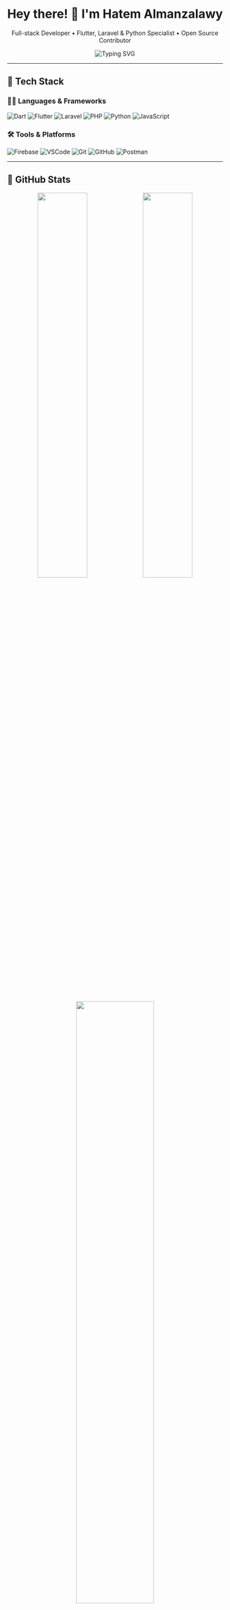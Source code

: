<!-- Header Title -->
<h1 align="center">Hey there! 👋 I'm Hatem Almanzalawy</h1>
<p align="center">
  Full-stack Developer • Flutter, Laravel & Python Specialist • Open Source Contributor
</p>

<!-- Animated Typing Intro -->
<p align="center">
  <img src="https://readme-typing-svg.demolab.com?font=Fira+Code&size=28&duration=2000&pause=1000&color=FFFFFF&background=1A1A1A&center=true&vCenter=true&width=600&lines=Passionate+about+clean+code+%26+great+UX.;Flutter+%2B+Laravel+%2B+Python+is+my+superpower.;Always+learning+something+new!;Let%27s+build+awesome+apps+together." alt="Typing SVG" />
</p>

---

## 🔧 Tech Stack

### 👨‍💻 Languages & Frameworks
![Dart](https://img.shields.io/badge/Dart-0175C2?style=flat-square&logo=dart&logoColor=white)
![Flutter](https://img.shields.io/badge/Flutter-02569B?style=flat-square&logo=flutter&logoColor=white)
![Laravel](https://img.shields.io/badge/Laravel-F72C1F?style=flat-square&logo=laravel&logoColor=white)
![PHP](https://img.shields.io/badge/PHP-777BB4?style=flat-square&logo=php&logoColor=white)
![Python](https://img.shields.io/badge/Python-3776AB?style=flat-square&logo=python&logoColor=white)
![JavaScript](https://img.shields.io/badge/JavaScript-F7DF1E?style=flat-square&logo=javascript&logoColor=black)

### 🛠 Tools & Platforms
![Firebase](https://img.shields.io/badge/Firebase-FFCA28?style=flat-square&logo=firebase&logoColor=black)
![VSCode](https://img.shields.io/badge/VS%20Code-007ACC?style=flat-square&logo=visual-studio-code&logoColor=white)
![Git](https://img.shields.io/badge/Git-F05032?style=flat-square&logo=git&logoColor=white)
![GitHub](https://img.shields.io/badge/GitHub-181717?style=flat-square&logo=github&logoColor=white)
![Postman](https://img.shields.io/badge/Postman-FF6C37?style=flat-square&logo=postman&logoColor=white)

---

## 🚀 GitHub Stats

<p align="center">
  <img src="https://github-readme-stats.vercel.app/api?username=hatembahyeldin&show_icons=true&theme=merko&hide_border=true&border_radius=10" width="48%"/>
  <img src="https://github-readme-streak-stats.herokuapp.com/?user=hatembahyeldin&theme=merko&hide_border=true&border_radius=10" width="48%"/>
</p>

<p align="center">
  <img src="https://github-readme-stats.vercel.app/api/top-langs/?username=hatembahyeldin&layout=compact&theme=merko&hide_border=true&border_radius=10" width="60%" />
</p>

---

## 📫 Connect With Me

<p align="center">
  <a href="mailto:hatembahyeldin@gmail.com"><img src="https://img.shields.io/badge/Gmail-D14836?style=flat-square&logo=gmail&logoColor=white"/></a>
  <a href="https://linkedin.com/in/hatembahyeldin"><img src="https://img.shields.io/badge/LinkedIn-0A66C2?style=flat-square&logo=linkedin&logoColor=white"/></a>
  <a href="https://twitter.com/hatembahyeldin"><img src="https://img.shields.io/badge/Twitter-1DA1F2?style=flat-square&logo=twitter&logoColor=white"/></a>
  <a href="https://github.com/hatembahyeldin"><img src="https://img.shields.io/badge/GitHub-333?style=flat-square&logo=github&logoColor=white"/></a>
</p>

---

## 🧠 About Me

```yaml
name: Hatem Almanzalawy
title: Full-stack Developer
location: Egypt
interests:
  - Flutter mobile development
  - Laravel backend systems
  - Python scripting & data tools
  - Firebase integrations
  - Clean architecture
  - UI/UX polishing
learning:
  - Advanced Firebase Auth flows
  - Flutter animations & custom painters
  - CI/CD for mobile apps
  - Python for automation and APIs
